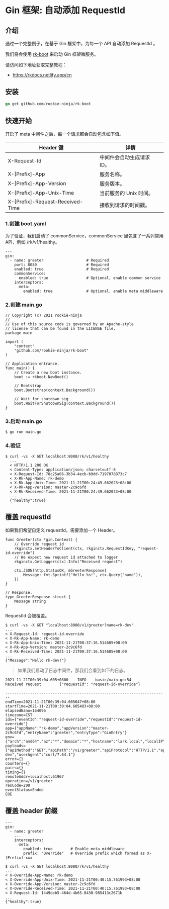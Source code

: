 # Gin 框架: 自动添加 RequestId

## 介绍
通过一个完整例子，在基于 Gin 框架中，为每一个 API 自动添加 RequestId 。

我们将会使用 [rk-boot](https://github.com/rookie-ninja/rk-boot) 来启动 Gin 框架微服务。

请访问如下地址获取完整教程：

- https://rkdocs.netlify.app/cn

## 安装
```go
go get github.com/rookie-ninja/rk-boot
```

## 快速开始
开启了 meta 中间件之后，每一个请求都会自动包含如下值。

| Header 键 | 详情 |
| ---- | ---- |
| X-Request-Id | 中间件会自动生成请求 ID。|
| X-[Prefix]-App | 服务名称。 |
| X-[Prefix]-App-Version | 服务版本。 |
| X-[Prefix]-App-Unix-Time | 当前服务的 Unix 时间。 |
| X-[Prefix]-Request-Received-Time | 接收到请求的时间戳。 |

### 1.创建 boot.yaml
为了验证，我们启动了 commonService，commonService 里包含了一系列常用 API，例如 /rk/v1/healthy。

```
---
gin:
  - name: greeter                   # Required
    port: 8080                      # Required
    enabled: true                   # Required
    commonService:
      enabled: true                 # Optional, enable common service
    interceptors:
      meta:
        enabled: true               # Optional, enable meta middleware
```

### 2.创建 main.go
```
// Copyright (c) 2021 rookie-ninja
//
// Use of this source code is governed by an Apache-style
// license that can be found in the LICENSE file.
package main

import (
	"context"
	"github.com/rookie-ninja/rk-boot"
)

// Application entrance.
func main() {
	// Create a new boot instance.
	boot := rkboot.NewBoot()

	// Bootstrap
	boot.Bootstrap(context.Background())

	// Wait for shutdown sig
	boot.WaitForShutdownSig(context.Background())
}
```

### 3.启动 main.go
```
$ go run main.go
```

### 4.验证

```
$ curl -vs -X GET localhost:8080/rk/v1/healthy
  ...
  < HTTP/1.1 200 OK
  < Content-Type: application/json; charset=utf-8
  < X-Request-Id: 78c25a06-3b34-4ecb-b9dd-7197078873c7
  < X-Rk-App-Name: rk-demo
  < X-Rk-App-Unix-Time: 2021-11-21T00:24:49.662023+08:00
  < X-Rk-App-Version: master-2c9c6fd
  < X-Rk-Received-Time: 2021-11-21T00:24:49.662023+08:00
  ...
  {"healthy":true}
```

## 覆盖 requestId
如果我们希望自定义 requestId，需要添加一个 Header。

```
func Greeter(ctx *gin.Context) {
	// Override request id
	rkginctx.SetHeaderToClient(ctx, rkginctx.RequestIdKey, "request-id-override")
	// We expect new request id attached to logger
	rkginctx.GetLogger(ctx).Info("Received request")

	ctx.JSON(http.StatusOK, &GreeterResponse{
		Message: fmt.Sprintf("Hello %s!", ctx.Query("name")),
	})
}

// Response.
type GreeterResponse struct {
	Message string
}
```

RequestId 会被覆盖。

```
$ curl -vs -X GET "localhost:8080/v1/greeter?name=rk-dev"
...
< X-Request-Id: request-id-override
< X-Rk-App-Name: rk-demo
< X-Rk-App-Unix-Time: 2021-11-21T00:37:16.514685+08:00
< X-Rk-App-Version: master-2c9c6fd
< X-Rk-Received-Time: 2021-11-21T00:37:16.514685+08:00
...
{"Message":"Hello rk-dev!"}
```

> 如果我们启动了日志中间件，那我们会看到如下的日志。

```
2021-11-21T00:39:04.605+0800    INFO    basic/main.go:54        Received request        {"requestId": "request-id-override"}
```

```
------------------------------------------------------------------------
endTime=2021-11-21T00:39:04.605647+08:00
startTime=2021-11-21T00:39:04.605483+08:00
elapsedNano=164096
timezone=CST
ids={"eventId":"request-id-override","requestId":"request-id-override"}
app={"appName":"rk-demo","appVersion":"master-2c9c6fd","entryName":"greeter","entryType":"GinEntry"}
env={"arch":"amd64","az":"*","domain":"*","hostname":"lark.local","localIP":"192.168.101.5","os":"darwin","realm":"*","region":"*"}
payloads={"apiMethod":"GET","apiPath":"/v1/greeter","apiProtocol":"HTTP/1.1","apiQuery":"name=rk-dev","userAgent":"curl/7.64.1"}
error={}
counters={}
pairs={}
timing={}
remoteAddr=localhost:61967
operation=/v1/greeter
resCode=200
eventStatus=Ended
EOE
```

## 覆盖 header 前缀

```
---
gin:
  - name: greeter
    ...
    interceptors:
      meta:
        enabled: true        # Enable meta middleware
        prefix: "Override"   # Override prefix which formed as X-[Prefix]-xxx
```

```
$ curl -vs -X GET localhost:8080/rk/v1/healthy
...
< X-Override-App-Name: rk-demo
< X-Override-App-Unix-Time: 2021-11-21T00:40:15.761993+08:00
< X-Override-App-Version: master-2c9c6fd
< X-Override-Received-Time: 2021-11-21T00:40:15.761993+08:00
< X-Request-Id: 1449deb5-464d-4b65-8430-985413c2671b
...
{"healthy":true}
```
